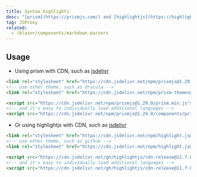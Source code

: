 ```yaml
---
title: Syntax highlights
desc: "[prism](https://prismjs.com/) and [highlightjs](https://highlightjs.org/) are supported. You need to introduce the js and css files one of the them in `_Host.cshtml` or `index.html`."
tag: JSProxy
related:
  - /blazor/components/markdown-parsers
---
```


## Usage

- Using prism with CDN, such as [jsdelivr](https://www.jsdelivr.com/)

```html
<link rel="stylesheet" href="https://cdn.jsdelivr.net/npm/prismjs@1.29.0/themes/prism.min.css">
<!-- use other theme, such as dracula -->
<link rel="stylesheet" href="https://cdn.jsdelivr.net/npm/prism-themes@1.9.0/themes/prism-material-dark.min.css">

<script src="https://cdn.jsdelivr.net/npm/prismjs@1.29.0/prism.min.js"></script>
<!-- and it's easy to individually load additional languages -->
<script src="https://cdn.jsdelivr.net/npm/prismjs@1.29.0/components/prism-csharp.min.js"></script>
```

- Or using highlightjs with CDN, such as [jsdelivr](https://www.jsdelivr.com/)

```html
<link rel="stylesheet" href="https://cdn.jsdelivr.net/npm/highlight.js@11.7.0/styles/default.min.css">
<!-- use other theme, such as github -->
<link rel="stylesheet" href="https://cdn.jsdelivr.net/npm/highlight.js@11.7.0/styles/github.min.css">

<script src="https://cdn.jsdelivr.net/gh/highlightjs/cdn-release@11.7.0/build/highlight.min.js"></script>
<!-- and it's easy to individually load additional languages -->
<script src="https://cdn.jsdelivr.net/gh/highlightjs/cdn-release@11.7.0/build/languages/csharp.min.js"></script>
```

<masa-example file="Examples.components.syntax_highlights.Usage"></masa-example>
